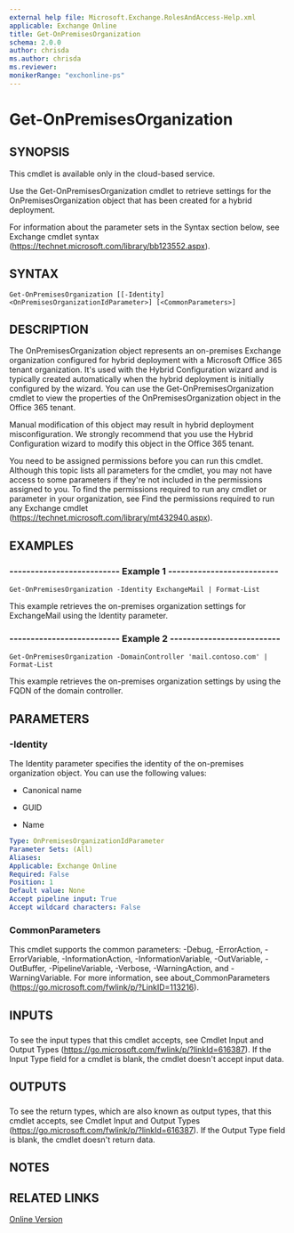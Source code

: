 ```yaml
---
external help file: Microsoft.Exchange.RolesAndAccess-Help.xml
applicable: Exchange Online
title: Get-OnPremisesOrganization
schema: 2.0.0
author: chrisda
ms.author: chrisda
ms.reviewer:
monikerRange: "exchonline-ps"
---
```


# Get-OnPremisesOrganization

## SYNOPSIS
This cmdlet is available only in the cloud-based service.

Use the Get-OnPremisesOrganization cmdlet to retrieve settings for the OnPremisesOrganization object that has been created for a hybrid deployment.

For information about the parameter sets in the Syntax section below, see Exchange cmdlet syntax (https://technet.microsoft.com/library/bb123552.aspx).

## SYNTAX

```
Get-OnPremisesOrganization [[-Identity] <OnPremisesOrganizationIdParameter>] [<CommonParameters>]
```

## DESCRIPTION
The OnPremisesOrganization object represents an on-premises Exchange organization configured for hybrid deployment with a Microsoft Office 365 tenant organization. It's used with the Hybrid Configuration wizard and is typically created automatically when the hybrid deployment is initially configured by the wizard. You can use the Get-OnPremisesOrganization cmdlet to view the properties of the OnPremisesOrganization object in the Office 365 tenant.

Manual modification of this object may result in hybrid deployment misconfiguration. We strongly recommend that you use the Hybrid Configuration wizard to modify this object in the Office 365 tenant.

You need to be assigned permissions before you can run this cmdlet. Although this topic lists all parameters for the cmdlet, you may not have access to some parameters if they're not included in the permissions assigned to you. To find the permissions required to run any cmdlet or parameter in your organization, see Find the permissions required to run any Exchange cmdlet (https://technet.microsoft.com/library/mt432940.aspx).

## EXAMPLES

### -------------------------- Example 1 --------------------------
```
Get-OnPremisesOrganization -Identity ExchangeMail | Format-List
```

This example retrieves the on-premises organization settings for ExchangeMail using the Identity parameter.

### -------------------------- Example 2 --------------------------
```
Get-OnPremisesOrganization -DomainController 'mail.contoso.com' | Format-List
```

This example retrieves the on-premises organization settings by using the FQDN of the domain controller.

## PARAMETERS

### -Identity
The Identity parameter specifies the identity of the on-premises organization object. You can use the following values:

- Canonical name

- GUID

- Name

```yaml
Type: OnPremisesOrganizationIdParameter
Parameter Sets: (All)
Aliases:
Applicable: Exchange Online
Required: False
Position: 1
Default value: None
Accept pipeline input: True
Accept wildcard characters: False
```

### CommonParameters
This cmdlet supports the common parameters: -Debug, -ErrorAction, -ErrorVariable, -InformationAction, -InformationVariable, -OutVariable, -OutBuffer, -PipelineVariable, -Verbose, -WarningAction, and -WarningVariable. For more information, see about_CommonParameters (https://go.microsoft.com/fwlink/p/?LinkID=113216).

## INPUTS

###  
To see the input types that this cmdlet accepts, see Cmdlet Input and Output Types (https://go.microsoft.com/fwlink/p/?linkId=616387). If the Input Type field for a cmdlet is blank, the cmdlet doesn't accept input data.

## OUTPUTS

###  
To see the return types, which are also known as output types, that this cmdlet accepts, see Cmdlet Input and Output Types (https://go.microsoft.com/fwlink/p/?linkId=616387). If the Output Type field is blank, the cmdlet doesn't return data.

## NOTES

## RELATED LINKS

[Online Version](https://technet.microsoft.com/library/c58eedcf-2b80-4022-971d-fce6365b6e75.aspx)
